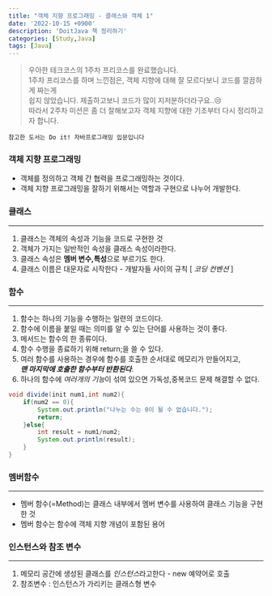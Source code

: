 ```yaml
---
title: "객체 지향 프로그래밍 - 클래스와 객체 1"
date: '2022-10-15 +0900'
description: 'DoitJava 책 정리하기'
categories: [Study,Java]
tags: [Java]
---
```


> 우아한 테크코스의 1주차 프리코스를 완료했습니다.                
> 1주차 프리코스를 하며 느낀점은, 객체 지향에 대해 잘 모르다보니 코드를 깔끔하게 짜는게             
> 쉽지 않았습니다. 제출하고보니 코드가 많이 지저분하더라구요..😒                                    
> 따라서 2주차 미션은 좀 더 잘해보고자 객체 지향에 대한 기초부터 다시 정리하고자 합니다.                              

```참고한 도서는 Do it! 자바프로그래밍 입문입니다```  

### **객체 지향 프로그래밍**

* 객체를 정의하고 객체 간 협력을 프로그래밍하는 것이다.        
* 객체 지향 프로그래밍을 잘하기 위해서는 역할과 구현으로 나누어 개발한다.             

### **클래스**
---
1. 클래스는 객체의 속성과 기능을 코드로 구현한 것
2. 객체가 가지는 일반적인 속성을 클래스 속성이라한다.
3. 클래스 속성은 **멤버 변수,특성**으로 부르기도 한다.
4. 클래스 이름은 대문자로 시작한다 - 개발자들 사이의 규칙 [ *코딩 컨벤션* ]

### **함수**
---
1. 함수는 하나의 기능을 수행하는 일련의 코드이다.
2. 함수에 이름을 붙일 때는 의미를 알 수 있는 단어를 사용하는 것이 좋다.
3. 메서드는 함수의 한 종류이다.
4. 함수 수행을 종료하기 위해 return;을 쓸 수 있다.
5. 여러 함수를 사용하는 경우에 함수를 호출한 순서대로 메모리가 만들어지고,          
     ***맨 마지막에 호출한 함수부터 반환된다***.
6. 하나의 함수에 *여러개의 기능*이 섞여 있으면 가독성,중복코드 문제 해결할 수 없다.

```java
void divide(init num1,int num2){
    if(num2 == 0){
        System.out.println("나누는 수는 0이 될 수 없습니다.");
        return;
    }else{
        int result = num1/num2;
        System.out.println(result);
    }
}
```

### **멤버함수**
---
* 멤버 함수(=Method)는 클래스 내부에서 멤버 변수를 사용하여 클래스 기능을 구현한 것
* 멤버 함수는 함수에 객체 지향 개념이 포함된 용어

### **인스턴스와 참조 변수**
---
1. 메모리 공간에 생성된 클래스를 *인스턴스*라고한다 - new 예약어로 호출
2. 참조변수 : 인스턴스가 가리키는 클래스형 변수
